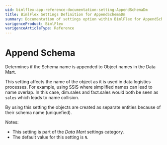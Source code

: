 ```yaml
---
uid: bimlflex-app-reference-documentation-setting-AppendSchemaDm
title: BimlFlex Settings Definition for AppendSchemaDm
summary: Documentation of settings option within BimlFlex for AppendSchemaDm
varigenceProduct: BimlFlex
varigenceArticleType: Reference
---
```


# Append Schema

Determines if the Schema name is appended to Object names in the Data Mart.

This setting affects the name of the object as it is used in data logistics processes. For example, using SSIS where simplified names can lead to name overlap. In this case, dim.sales and fact.sales would both be seen as `sales` which leads to name collision.

By using this setting the objects are created as separate entities because of their schema name (uniquefied).

Notes:

* This setting is part of the *Data Mart* settings category.
* The default value for this setting is `N`.
